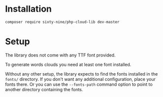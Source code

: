 # Installation

```bash
composer require sixty-nine/php-cloud-lib dev-master
```

# Setup

The library does not come with any TTF font provided.

To generate words clouds you need at least one font installed.

Without any other setup, the library expects to find the fonts installed in the `fonts/` directory. If you don't want
any additional configuration, place your fonts there. Or you can use the `--fonts-path` command option to point to
another directory containing the fonts.
